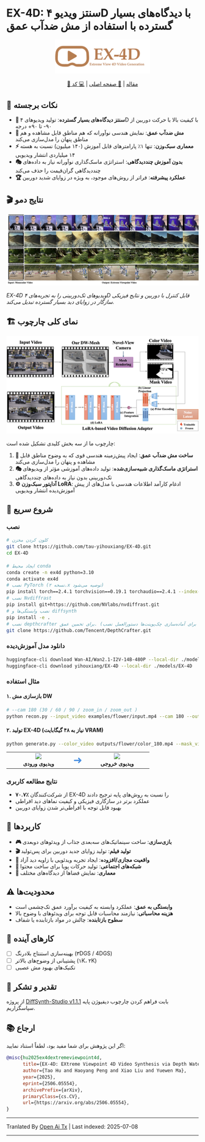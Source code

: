 # EX-4D: سنتز ویدیو ۴D با دیدگاه‌های بسیار گسترده با استفاده از مش ضدآب عمق

<div align="center">

<img src="https://raw.githubusercontent.com/tau-yihouxiang/EX-4D/main/docs/Logo.png" alt="EX-4D Logo" width="250">

[📄 مقاله](https://arxiv.org/abs/2506.05554)  |  [🎥 صفحه اصلی](https://tau-yihouxiang.github.io/projects/EX-4D/EX-4D.html)  |  [💻 کد](https://github.com/tau-yihouxiang/EX-4D)

</div>



## 🌟 نکات برجسته

- **🎯 سنتز دیدگاه‌های بسیار گسترده**: تولید ویدیوهای ۴D با کیفیت بالا با حرکت دوربین از ۹۰- تا ۹۰+ درجه
- **🔧 مش ضدآب عمق**: نمایش هندسی نوآورانه که هم مناطق قابل مشاهده و هم مناطق پنهان را مدل‌سازی می‌کند
- **⚡ معماری سبک‌وزن**: تنها ۱٪ پارامترهای قابل آموزش (۱۴۰ میلیون) نسبت به هسته ۱۴ میلیاردی انتشار ویدیویی
- **🎭 بدون آموزش چنددیدگاهی**: استراتژی ماسک‌گذاری نوآورانه نیاز به داده‌های چنددیدگاهی گران‌قیمت را حذف می‌کند
- **🏆 عملکرد پیشرفته**: فراتر از روش‌های موجود، به ویژه در زوایای شدید دوربین

## 🎬 نتایج دمو

<div align="center">
<img src="https://raw.githubusercontent.com/tau-yihouxiang/EX-4D/main/docs/teaser.png" alt="EX-4D Demo Results" width="800">
</div>

*EX-4D ویدیوهای تک‌دوربینی را به تجربه‌های ۴D قابل کنترل با دوربین و نتایج فیزیکی سازگار در زوایای دید بسیار گسترده تبدیل می‌کند.*

## 🏗️ نمای کلی چارچوب

<div align="center">
<img src="https://raw.githubusercontent.com/tau-yihouxiang/EX-4D/main/docs/overview.png" alt="EX-4D Architecture">
</div>

چارچوب ما از سه بخش کلیدی تشکیل شده است:

1. **🔺 ساخت مش ضدآب عمق**: ایجاد پیش‌زمینه هندسی قوی که به وضوح مناطق قابل مشاهده و پنهان را مدل‌سازی می‌کند
2. **🎭 استراتژی ماسک‌گذاری شبیه‌سازی‌شده**: تولید داده‌های آموزشی مؤثر از ویدیوهای تک‌دوربینی بدون نیاز به داده‌های چنددیدگاهی
3. **⚙️ آداپتور سبک‌وزن LoRA**: ادغام کارآمد اطلاعات هندسی با مدل‌های از پیش آموزش‌دیده انتشار ویدیویی

## 🚀 شروع سریع

### نصب

```bash
# کلون کردن مخزن
git clone https://github.com/tau-yihouxiang/EX-4D.git
cd EX-4D

# ایجاد محیط conda
conda create -n ex4d python=3.10
conda activate ex4d
# نصب PyTorch (نسخه ۲.x توصیه می‌شود)
pip install torch==2.4.1 torchvision==0.19.1 torchaudio==2.4.1 --index-url https://download.pytorch.org/whl/cu124
# نصب Nvdiffrast
pip install git+https://github.com/NVlabs/nvdiffrast.git
# نصب وابستگی‌ها و diffsynth
pip install -e .
# نصب depthcrafter برای تخمین عمق. (برای آماده‌سازی چک‌پوینت‌ها دستورالعمل نصب DepthCrafter را دنبال کنید.)
git clone https://github.com/Tencent/DepthCrafter.git
```

### دانلود مدل آموزش‌دیده
```bash
huggingface-cli download Wan-AI/Wan2.1-I2V-14B-480P --local-dir ./models/Wan-AI
huggingface-cli download yihouxiang/EX-4D --local-dir ./models/EX-4D
```

### مثال استفاده
#### ۱. بازسازی مش DW
```bash
# --cam 180 (30 / 60 / 90 / zoom_in / zoom_out )
python recon.py --input_video examples/flower/input.mp4 --cam 180 --output_dir outputs/flower --save_mesh
```
#### ۲. تولید EX-4D (نیاز به ۴۸ گیگابایت VRAM)
```bash
python generate.py --color_video outputs/flower/color_180.mp4 --mask_video outputs/flower/mask_180.mp4 --output_video outputs/flower/output.mp4
```

<table>
<tr>
<td width="45%" align="center">
<img src="https://raw.githubusercontent.com/tau-yihouxiang/EX-4D/main/examples/flower/input.gif" width="100%">
<br><b>ویدیوی ورودی</b>
</td>
<td align="center">
<div style="font-size: 2em; color: #4A90E2; padding: 0 0px;">
  ➜
</div>
</td>
<td width="45%" align="center">
<img src="https://raw.githubusercontent.com/tau-yihouxiang/EX-4D/main/examples/flower/output.gif" width="100%">
<br><b>ویدیوی خروجی</b>
</td>
</tr> 
</table>

<!-- ## 📊 Performance

### Quantitative Results
| روش | FID (اکستریم) ↓ | FVD (اکستریم) ↓ | امتیاز VBench ↑ |
|--------|-----------------|-----------------|----------------|
| ReCamMaster | ۶۴.۶۸ | ۹۴۳.۴۵ | ۰.۴۳۴ |
| TrajectoryCrafter | ۶۵.۳۳ | ۸۹۳.۸۰ | ۰.۴۴۷ |
| TrajectoryAttention | ۶۲.۴۹ | ۹۱۲.۱۴ | ۰.۳۸۹ |
| **EX-4D (مال ما)** | **۵۵.۴۲** | **۸۲۳.۶۱** | **۰.۴۵۰** | -->

### نتایج مطالعه کاربری

- **۷۰.۷٪** از شرکت‌کنندگان EX-4D را نسبت به روش‌های پایه ترجیح دادند
- عملکرد برتر در سازگاری فیزیکی و کیفیت نماهای دید افراطی
- بهبود قابل توجه با افراطی‌تر شدن زوایای دوربین


## 🎯 کاربردها

- **🎮 بازی‌سازی**: ساخت سینماتیک‌های سه‌بعدی جذاب از ویدئوهای دوبعدی
- **🎬 تولید فیلم**: تولید زوایای جدید دوربین برای پس‌تولید
- **🥽 واقعیت مجازی/افزوده**: ایجاد تجربه ویدئویی با زاویه دید آزاد
- **📱 شبکه‌های اجتماعی**: تولید حرکات پویا برای ساخت محتوا
- **🏢 معماری**: نمایش فضاها از دیدگاه‌های مختلف

<!-- ## 📈 بنچمارک‌ها -->

<!-- ### ارزیابی بازه زاویه دید

| بازه | کوچک (۰°→۳۰°) | بزرگ (۰°→۶۰°) | اکستریم (۰°→۹۰°) | کامل (-۹۰°→۹۰°) |
|-------|----------------|----------------|------------------|-----------------|
| امتیاز FID | ۴۴.۱۹ | ۵۰.۳۰ | ۵۵.۴۲ | - |
| فاصله عملکرد | +۹.۱٪ بهتر | +۸.۹٪ بهتر | +۱۱.۳٪ بهتر | +۱۵.۵٪ بهتر | -->

<!-- *فاصله عملکرد نسبت به دومین روش برتر در هر دسته.* -->

## ⚠️ محدودیت‌ها

- **وابستگی به عمق**: عملکرد وابسته به کیفیت برآورد عمق تک‌چشمی است
- **هزینه محاسباتی**: نیازمند محاسبات قابل توجه برای ویدئوهای با وضوح بالا
- **سطوح بازتابنده**: چالش در مواد بازتابنده یا شفاف

## 🔮 کارهای آینده
- [ ] بهینه‌سازی استنتاج بلادرنگ (۳DGS / 4DGS)
- [ ] پشتیبانی از وضوح‌های بالاتر (۱K، ۲K)
- [ ] تکنیک‌های بهبود مش عصبی

## 🙏 تقدیر و تشکر

از پروژه [DiffSynth-Studio v1.1.1](https://github.com/modelscope/DiffSynth-Studio/tree/v1.1.1) بابت فراهم کردن چارچوب دیفیوژن پایه سپاسگزاریم.

## 📚 ارجاع

اگر این پژوهش برای شما مفید بود، لطفاً استناد نمایید:

```bibtex
@misc{hu2025ex4dextremeviewpoint4d,
      title={EX-4D: EXtreme Viewpoint 4D Video Synthesis via Depth Watertight Mesh}, 
      author={Tao Hu and Haoyang Peng and Xiao Liu and Yuewen Ma},
      year={2025},
      eprint={2506.05554},
      archivePrefix={arXiv},
      primaryClass={cs.CV},
      url={https://arxiv.org/abs/2506.05554}, 
}
```


---


Tranlated By [Open Ai Tx](https://github.com/OpenAiTx/OpenAiTx) | Last indexed: 2025-07-08


---